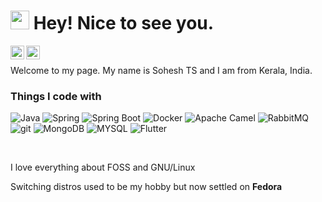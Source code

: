 <h1><img src="https://emojis.slackmojis.com/emojis/images/1531849430/4246/blob-sunglasses.gif?1531849430" width="30"/> Hey! Nice to see you.</h1>


<a href="https://twitter.com/soheshts">
  <img align="left" alt="Sohesh TS | Twitter" width="22px" src="https://raw.githubusercontent.com/peterthehan/peterthehan/master/assets/twitter.svg" />
</a>
<p>
<a href="https://www.linkedin.com/in/soheshts/">
  <img align="left" alt="Sohesh's LinkedIN" width="22px" src="https://raw.githubusercontent.com/peterthehan/peterthehan/master/assets/linkedin.svg" />
</a>
  </p>
<br>


<p> Welcome to my page. My name is Sohesh TS and I am from Kerala, India.</p>

<h3>Things I code with</h3>
<p>
  <img alt="Java" src="https://img.shields.io/badge/-Java-46a2f1?style=flat-square&logo=java&logoColor=white" />
  <img alt="Spring" src="https://img.shields.io/badge/-Spring-F05032?style=flat-square&logo=spring&logoColor=white" />
  <img alt="Spring Boot" src="https://img.shields.io/badge/-Spring Boot-13aa52?style=flat-square&logo=springboot&logoColor=white" />
  <img alt="Docker" src="https://img.shields.io/badge/-Docker-46a2f1?style=flat-square&logo=docker&logoColor=white" />
  <img alt="Apache Camel" src="https://img.shields.io/badge/-Apache Camel-13aa52?style=flat-square&logo=apachecamel&logoColor=white" />
  <img alt="RabbitMQ" src="https://img.shields.io/badge/-RabbitMQ-13aa52?style=flat-square&logo=rabbitmq&logoColor=white" />
  <img alt="git" src="https://img.shields.io/badge/-Git-F05032?style=flat-square&logo=git&logoColor=white" />
  <img alt="MongoDB" src="https://img.shields.io/badge/-MongoDB-13aa52?style=flat-square&logo=mongodb&logoColor=white" />
   <img alt="MYSQL" src="https://img.shields.io/badge/-MYSQL-46a2f1?style=flat-square&logo=mysql&logoColor=white" />
  <img alt="Flutter" src="https://img.shields.io/badge/-Flutter-46a2f1?style=flat-square&logo=flutter&logoColor=white" />
</p>

<br>

<p>I love everything about FOSS and GNU/Linux</p>
<p> Switching distros used to be my hobby but now settled on <b>Fedora</b></p>

